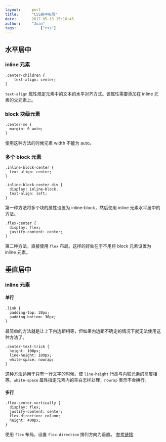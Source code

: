 ```yaml
---
layout:     post
title:      "CSS居中布局"
date:       2017-05-13 15:16:45
author:     "Joan"
tags:		    ["css"]
---
```


## 水平居中

### inline 元素

```
.center-children {
	text-align: center;
}

```
`text-align` 属性规定元素中的文本的水平对齐方式。该属性需要添加在 inline 元素的父元素上。

### block 块级元素

```
.center-me {
  margin: 0 auto;
}
```
使用这种方法的时候元素 width 不能为 auto。

### 多个 block 元素

```
.inline-block-center {
  text-align: center;
}

.inline-block-center div {
  display: inline-block;
  text-align: left;
}
```
第一种方法将多个块的属性设置为 inline-block，然后使用 inline 元素水平居中的方法。

```
.flex-center {
  display: flex;
  justify-content: center;
}
```
第二种方法，直接使用 `flex` 布局。这样的好处在于不用将 block 元素设置为 inline 元素。

## 垂直居中

### inline 元素

#### 单行

```
.link {
  padding-top: 30px;
  padding-bottom: 30px;
}
```
最简单的方法就是让上下内边距相等，但如果内边距不确定的情况下就无法使用这种方法了。

```
.center-text-trick {
  height: 100px;
  line-height: 100px;
  white-space: nowrap;
}
```
这种方法适用于只有一行文字的时候。使 `line-height` 行高与内联元素的高度相等。`white-space` 属性指定元素内的空白怎样处理，`nowrap` 表示不会换行。

#### 多行

```
.flex-center-vertically {
  display: flex;
  justify-content: center;
  flex-direction: column;
  height: 400px;
}
```
使用 `flex` 布局，设置 `flex-direction` 排列方向为垂直。
[参考链接](https://css-tricks.com/centering-css-complete-guide/)